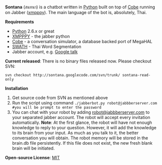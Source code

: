 **Sontana** (สนทนา) is a chatbot written in [Python](http://www.python.org) built on top of [Cobe](http://github.com/pteichman/cobe) running on Jabber ([xmpppy](http://xmpppy.sourceforge.net/)). The main language of the bot is, absolutely, Thai.

**Requirements**
  * [Python](http://python.org) 2.6.x or great
  * [XMPPPY](http://xmpppy.sourceforge.net/) - the jabber python
  * [Cobe](http://github.com/pteichman/cobe) - a conversation simulator, a database backed port of MegaHAL
  * [SWATH](http://www.cs.cmu.edu/~paisarn/software.html) - Thai Word Segmentation
  * Jabber account, e.g. [Google talk](http://www.google.com/talk/)

**Current released**: There is no binary files released now. Please checkout SVN:
```
svn checkout http://sontana.googlecode.com/svn/trunk/ sontana-read-only
```

**Installation**
  1. Get source code from SVN as mentioned above
  1. Run the script using command `./jabberbot.py robot@jabbberserver.com #you will be prompt to enter the password`
  1. You can chat with your robot by adding robot@jabbberserver.com to your separated jabber account. The robot will accept every invitation automatically.
**Note**: At the first glance, the robot will have not enough knowledge to reply to your question. However, it will add the knowledge to its brain from your input. As much as you talk to it, the better conversation you will obtain. The robot memory will be stored in the brain.db file persistently. If this file does not exist, the new fresh blank brain will be initiated.

**Open-source License**: [MIT](http://www.opensource.org/licenses/mit-license.php)